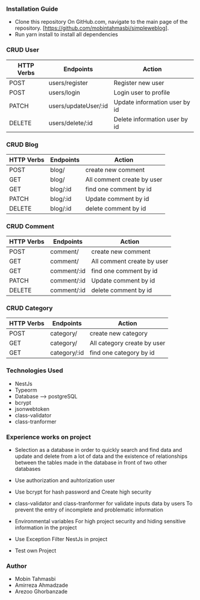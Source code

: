 ### Installation Guide
* Clone this repository On GitHub.com, navigate to the main page of the repository. [https://github.com/mobintahmasbi/simpleweblog].
* Run yarn install to install all dependencies

### CRUD User
| HTTP Verbs | Endpoints | Action |
| --- | --- | --- |
| POST | users/register | Register new user |
| POST | users/login | Login user to profile |
| PATCH | users/updateUser/:id | Update information user by id |
| DELETE | users/delete/:id | Delete information user by id |

### CRUD Blog
| HTTP Verbs | Endpoints | Action |
| --- | --- | --- |
| POST | blog/ | create new comment |
| GET | blog/ | All comment create by user |
| GET | blog/:id | find one comment by id |
| PATCH | blog/:id | Update comment by id |
| DELETE | blog/:id | delete comment by id |

### CRUD Comment
| HTTP Verbs | Endpoints | Action |
| --- | --- | --- |
| POST | comment/ | create new comment |
| GET | comment/ | All comment create by user |
| GET | comment/:id | find one comment by id |
| PATCH | comment/:id | Update comment by id |
| DELETE | comment/:id | delete comment by id |

### CRUD Category
| HTTP Verbs | Endpoints | Action |
| --- | --- | --- |
| POST | category/ | create new category |
| GET | category/ | All category create by user |
| GET | category/:id | find one category by id |

### Technologies Used
* NestJs
* Typeorm
* Database --> postgreSQL
* bcrypt
* jsonwebtoken
* class-validator
* class-tranformer

### Experience works on project
* Selection as a database in order to quickly search and find data and update and delete from a lot of data and the existence of relationships between the tables made in the database in front of two other databases

* Use authorization and auhtorization user

* Use bcrypt for hash password and Create high security

* class-validator and class-tranformer for validate inputs data by users To prevent the entry of incomplete and problematic information

* Environmental variables For high project security and hiding sensitive information in the project

* Use Exception Filter NestJs in project

* Test own Project

### Author
* Mobin Tahmasbi
* Amirreza Ahmadzade
* Arezoo Ghorbanzade
